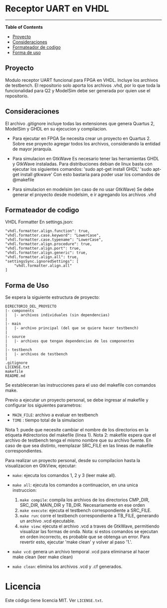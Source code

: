 # Receptor UART en VHDL

-------------------------------------------------

**Table of Contents**
- [Proyecto](#proyecto)
- [Consideraciones](#consideraciones)
- [Formateador de codigo](#formateador-de-codigo)
- [Forma de uso](#forma-de-uso)



## Proyecto

Modulo receptor UART funcional para FPGA en VHDL. Incluye los archivos de testbench.
El repositorio solo aporta los archivos .vhd, por lo que toda la funcionalidad para Q2 y ModelSim debe ser generada por quien use el repositorio.

## Consideraciones

El archivo .gitignore incluye todas las extensiones que genera Quartus 2, ModelSim y GHDL en su ejecucion y compilacion.

* Para ejecutar en FPGA
Se necesita crear un proyecto en Quartus 2. 
Sobre ese proyecto agregar todos los archivos, considerando la entidad de mayor jerarquía.

* Para simulacion en GtkWave
Es necesario tener las herramientas GHDL y GtkWave instaladas. Para distribuciones debian de linux basta con ejecutar los siguientes comandos:
'sudo apt-get install GHDL'
'sudo apt-get install gtkwave'
Con esto bastaria para poder usar los comandos de @makefile

* Para simulacion en modelsim (en caso de no usar GtkWave)
Se debe generar el proyecto desde modelsim, e ir agregando los archivos .vhd


## Formateador de codigo
VHDL Formatter
En settings.json:
```
"vhdl.formatter.align.function": true,
"vhdl.formatter.case.keyword": "LowerCase",
"vhdl.formatter.case.typename": "LowerCase",
"vhdl.formatter.align.procedure": true,
"vhdl.formatter.align.port": true,
"vhdl.formatter.align.generic": true,
"vhdl.formatter.align.all": true,
"settingsSync.ignoredSettings": [
    "vhdl.formatter.align.all"
]
```

## Forma de Uso

Se espera la siguiente estructura de proyecto:

```
DIRECTORIO_DEL_PROYECTO
|- components
|   |- archivos individuales (sin dependencias)
|
|- main
|   |- archivo principal (del que se quiere hacer testbench)
|
|- source
|   |- archivos que tengan dependencias de los componentes
|
|- testbench
|   |- archivos de testbench
|
.gitignore
LICENSE.txt
makefile
README.md
```
    


Se estableceran las instrucciones para el uso del makefile con comandos make.

Previo a ejecutar un proyecto personal, se debe ingresar al makefile y configurar los siguientes parametros:
- `MAIN_FILE`: archivo a evaluar en testbench
- `TIME`    : tiempo total de la simulacion

Nota 1: puede que necesite cambiar el nombre de los directorios en la etiqueta #directorios del makefile (linea 1).
Nota 2: makefile espera que el archivo de testbench tenga el mismo nombre que su archivo fuente. En caso de que sea distinto, reemplazar SRC_FILE en las lineas de makefile correspondientes.



Para realizar un proyecto personal, desde su compilacion hasta la visualizacion en GtkView, ejecutar:

* `make`: ejecuta los comandos 1, 2 y 3 (leer make all).

* `make all`: ejecuta los comandos a continuacion, en una unica instruccion:
    1. `make compile`: compila los archivos de los directorios CMP_DIR, SRC_DIR, MAIN_DIR y TB_DIR. Necesariamente en ese orden
    2. `make execute`: ejecuta el testbench correspondiente a SRC_FILE.
    3. `make run`: corre el testbench correspondiente a TB_FILE, generando un archivo .vcd ejecutable.
    4. `make view`: ejecuta el archivo .vcd a traves de GtkWave, permitiendo visualizar las formas de onda.
Nota: si estos comandos se ejecutan en orden incorrecto, es probable que se obtenga un error. Para revertir esto, ejecutar 'make clean' y volver al paso '1.'.

* `make vcd`: genera un archivo temporal .vcd para eliminarse al hacer make clean (leer make clean)

* `make clean`: elimina los archivos .vcd y .cf generados. 


# Licencia
Este código tiene licencia MIT. Ver `LICENSE.txt`.